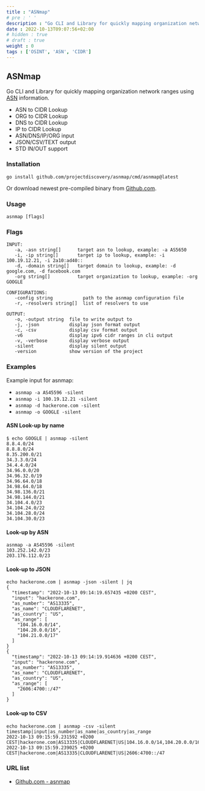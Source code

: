```yaml
---
title : "ASNmap"
# pre : ' '
description : "Go CLI and Library for quickly mapping organization network ranges using [ASN](https://en.wikipedia.org/wiki/Autonomous_system_(Internet)) information."
date : 2022-10-13T09:07:56+02:00
# hidden : true
# draft : true
weight : 0
tags : ['OSINT', 'ASN', 'CIDR']
---
```


## ASNmap

Go CLI and Library for quickly mapping organization network ranges using [ASN](https://en.wikipedia.org/wiki/Autonomous_system_(Internet)) information.

* ASN to CIDR Lookup
* ORG to CIDR Lookup
* DNS to CIDR Lookup
* IP to CIDR Lookup
* ASN/DNS/IP/ORG input
* JSON/CSV/TEXT output
* STD IN/OUT support

### Installation

```plain
go install github.com/projectdiscovery/asnmap/cmd/asnmap@latest
```

Or download newest pre-compiled binary from [Github.com](https://github.com/projectdiscovery/asnmap/releases).

### Usage

```plain
asnmap [flags]
```

### Flags

```plain
INPUT:
   -a, -asn string[]      target asn to lookup, example: -a AS5650
   -i, -ip string[]       target ip to lookup, example: -i 100.19.12.21, -i 2a10:ad40:: 
   -d, -domain string[]   target domain to lookup, example: -d google.com, -d facebook.com
   -org string[]          target organization to lookup, example: -org GOOGLE

CONFIGURATIONS:
   -config string           path to the asnmap configuration file
   -r, -resolvers string[]  list of resolvers to use

OUTPUT:
   -o, -output string  file to write output to
   -j, -json           display json format output
   -c, -csv            display csv format output
   -v6                 display ipv6 cidr ranges in cli output
   -v, -verbose        display verbose output
   -silent             display silent output
   -version            show version of the project
```

### Examples

Example input for asnmap:

* `asnmap -a AS45596 -silent`
* `asnmap -i 100.19.12.21 -silent`
* `asnmap -d hackerone.com -silent`
* `asnmap -o GOOGLE -silent`

#### ASN Look-up by name

```plain
$ echo GOOGLE | asnmap -silent  
8.8.4.0/24
8.8.8.0/24
8.35.200.0/21
34.3.3.0/24
34.4.4.0/24
34.96.0.0/20
34.96.32.0/19
34.96.64.0/18
34.98.64.0/18
34.98.136.0/21
34.98.144.0/21
34.104.4.0/23
34.104.24.0/22
34.104.28.0/24
34.104.30.0/23
```

#### Look-up by ASN

```plain
asnmap -a AS45596 -silent
103.252.142.0/23
203.176.112.0/23
```

#### Look-up to JSON

```plain
echo hackerone.com | asnmap -json -silent | jq
{
  "timestamp": "2022-10-13 09:14:19.657435 +0200 CEST",
  "input": "hackerone.com",
  "as_number": "AS13335",
  "as_name": "CLOUDFLARENET",
  "as_country": "US",
  "as_range": [
    "104.16.0.0/14",
    "104.20.0.0/16",
    "104.21.0.0/17"
  ]
}
{
  "timestamp": "2022-10-13 09:14:19.914636 +0200 CEST",
  "input": "hackerone.com",
  "as_number": "AS13335",
  "as_name": "CLOUDFLARENET",
  "as_country": "US",
  "as_range": [
    "2606:4700::/47"
  ]
}
```

#### Look-up to CSV

```plain
echo hackerone.com | asnmap -csv -silent 
timestamp|input|as_number|as_name|as_country|as_range
2022-10-13 09:15:59.231592 +0200 CEST|hackerone.com|AS13335|CLOUDFLARENET|US|104.16.0.0/14,104.20.0.0/16,104.21.0.0/17
2022-10-13 09:15:59.239025 +0200 CEST|hackerone.com|AS13335|CLOUDFLARENET|US|2606:4700::/47
```

### URL list

* [Github.com - asnmap](https://github.com/projectdiscovery/asnmap)
